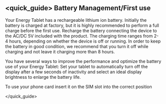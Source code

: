 ## <quick_guide> Battery Management/First use

Your Energy Tablet has a rechargeable lithium ion battery. Initially the battery is charged at factory, but it is highly recommended to perform a full charge before the first use.
Recharge the battery connecting the device to the AC/DC 5V included with the product. The charging time ranges from 2-4 hours, depending on whether the device is off or running. In order to keep the battery in good condition, we recommend that you turn it off while charging and not leave it charging more than 8 hours.

You have several ways to improve the performance and optimize the battery use of your Energy Tablet:
Set your tablet to automatically turn off the display after a few seconds of inactivity and select an ideal display brightness to enlarge the battery life.

To use your phone card insert it on the SIM slot into the correct position

</quick_guide>
